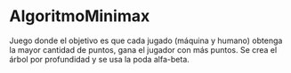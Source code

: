 # AlgoritmoMinimax
Juego donde el objetivo es que cada jugado (máquina y humano) obtenga la mayor cantidad de puntos, gana el jugador con más puntos. Se crea el árbol por profundidad y se usa la poda alfa-beta.
